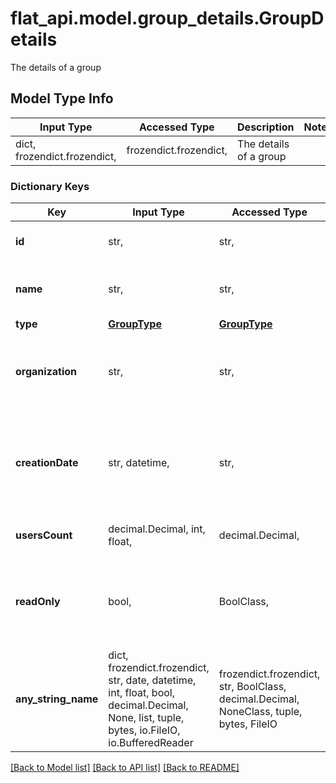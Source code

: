 # flat_api.model.group_details.GroupDetails

The details of a group

## Model Type Info
Input Type | Accessed Type | Description | Notes
------------ | ------------- | ------------- | -------------
dict, frozendict.frozendict,  | frozendict.frozendict,  | The details of a group | 

### Dictionary Keys
Key | Input Type | Accessed Type | Description | Notes
------------ | ------------- | ------------- | ------------- | -------------
**id** | str,  | str,  | The unique identifier of the group | [optional] 
**name** | str,  | str,  | The displayable name of the group | [optional] 
**type** | [**GroupType**](GroupType.md) | [**GroupType**](GroupType.md) |  | [optional] 
**organization** | str,  | str,  | The unique identifier of the Organization owning the group | [optional] 
**creationDate** | str, datetime,  | str,  | The date when the group was create | [optional] value must conform to RFC-3339 date-time
**usersCount** | decimal.Decimal, int, float,  | decimal.Decimal,  | The number of students in this group | [optional] 
**readOnly** | bool,  | BoolClass,  | &#x60;true&#x60; if the properties and members of this group are in in read-only  | [optional] 
**any_string_name** | dict, frozendict.frozendict, str, date, datetime, int, float, bool, decimal.Decimal, None, list, tuple, bytes, io.FileIO, io.BufferedReader | frozendict.frozendict, str, BoolClass, decimal.Decimal, NoneClass, tuple, bytes, FileIO | any string name can be used but the value must be the correct type | [optional]

[[Back to Model list]](../../README.md#documentation-for-models) [[Back to API list]](../../README.md#documentation-for-api-endpoints) [[Back to README]](../../README.md)

